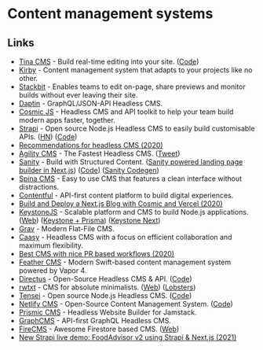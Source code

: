 # Content management systems

## Links

- [Tina CMS](https://tinacms.org/) - Build real-time editing into your site. ([Code](https://github.com/tinacms/tinacms))
- [Kirby](https://getkirby.com/) - Content management system that adapts to your projects like no other.
- [Stackbit](https://www.stackbit.com/) - Enables teams to edit on-page, share previews and monitor builds without ever leaving their site.
- [Daptin](https://github.com/daptin/daptin) - GraphQL/JSON-API Headless CMS.
- [Cosmic JS](https://www.cosmicjs.com/) - Headless CMS and API toolkit to help your team build modern apps faster, together.
- [Strapi](https://strapi.io/) - Open source Node.js Headless CMS to easily build customisable APIs. ([HN](https://news.ycombinator.com/item?id=23453530)) ([Code](https://github.com/strapi/strapi))
- [Recommendations for headless CMS (2020)](https://twitter.com/jorilallo/status/1273374053852753921)
- [Agility CMS](https://agilitycms.com/) - The Fastest Headless CMS. ([Tweet](https://twitter.com/rauchg/status/1274418537126219776))
- [Sanity](https://www.sanity.io/) - Build with Structured Content. ([Sanity powered landing page builder in Next.js](https://github.com/sanity-io/sanity-template-nextjs-landing-pages)) ([Code](https://github.com/sanity-io/sanity)) ([Sanity Codegen](https://github.com/ricokahler/sanity-codegen))
- [Spina CMS](https://github.com/SpinaCMS/Spina) - Easy to use CMS that features a clean interface without distractions.
- [Contentful](https://www.contentful.com/) - API-first content platform to build digital experiences.
- [Build and Deploy a Next.js Blog with Cosmic and Vercel (2020)](https://vercel.com/guides/deploying-next-and-cosmic-with-vercel)
- [KeystoneJS](https://github.com/keystonejs/keystone) - Scalable platform and CMS to build Node.js applications. ([Web](https://www.keystonejs.com/)) ([Keystone + Prisma](https://www.keystonejs.com/blog/prisma-adapter)) ([Keystone Next](https://next.keystonejs.com/))
- [Grav](https://getgrav.org/) - Modern Flat-File CMS.
- [Caasy](https://caasy.io/) - Headless CMS with a focus on efficient collaboration and maximum flexibility.
- [Best CMS with nice PR based workflows (2020)](https://twitter.com/rauchg/status/1323053624688173056)
- [Feather CMS](https://github.com/BinaryBirds/feather) - Modern Swift-based content management system powered by Vapor 4.
- [Directus](https://directus.io/) - Open-Source Headless CMS & API. ([Code](https://github.com/directus/directus))
- [rwtxt](https://github.com/schollz/rwtxt) - CMS for absolute minimalists. ([Web](https://rwtxt.com/public)) ([Lobsters](https://lobste.rs/s/xrqaxh/schollz_rwtxt_cms_for_absolute))
- [Tensei](https://tenseijs.com/) - Open source Node.js Headless CMS. ([Code](https://github.com/tenseijs/tensei))
- [Netlify CMS](https://www.netlifycms.org/) - Open-Source Content Management System. ([Code](https://github.com/netlify/netlify-cms))
- [Prismic CMS](https://prismic.io/) - Headless Website Builder for Jamstack.
- [GraphCMS](https://graphcms.com/) - API-first GraphQL Headless CMS.
- [FireCMS](https://github.com/Camberi/firecms) - Awesome Firestore based CMS. ([Web](https://firecms.co/))
- [New Strapi live demo: FoodAdvisor v2 using Strapi & Next.js (2021)](https://strapi.io/blog/foodadvisor-v2)
